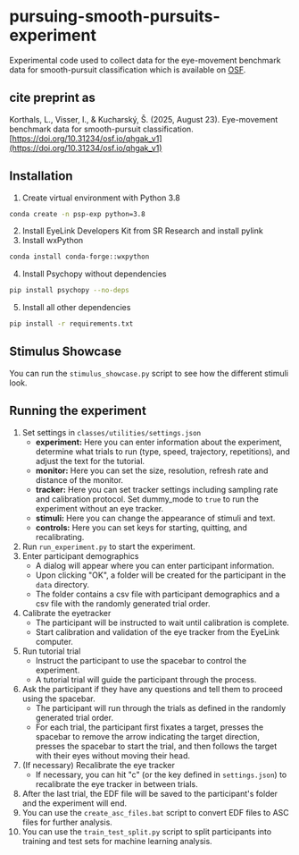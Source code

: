 # pursuing-smooth-pursuits-experiment
Experimental code used to collect data for the eye-movement benchmark data for smooth-pursuit classification which is available on [OSF](https://osf.io/zx7hc/). 

## cite preprint as
Korthals, L., Visser, I., & Kucharský, Š. (2025, August 23). Eye-movement benchmark data for smooth-pursuit classification. [https://doi.org/10.31234/osf.io/qhgak_v1](https://doi.org/10.31234/osf.io/qhgak_v1)

## Installation
1. Create virtual environment with Python 3.8
```bash
conda create -n psp-exp python=3.8
```
2. Install EyeLink Developers Kit from SR Research and install pylink 
3. Install wxPython
```bash
conda install conda-forge::wxpython
```
4. Install Psychopy without dependencies
```bash
pip install psychopy --no-deps
```
5. Install all other dependencies
```bash
pip install -r requirements.txt
```

## Stimulus Showcase
You can run the `stimulus_showcase.py` script to see how the different stimuli look. 

## Running the experiment
1. Set settings in `classes/utilities/settings.json`
    - **experiment:** Here you can enter information about the experiment, determine what trials to run (type, speed, trajectory, repetitions), and adjust the text for the tutorial.
    - **monitor:** Here you can set the size, resolution, refresh rate and distance of the monitor.
    - **tracker:** Here you can set tracker settings including sampling rate and calibration protocol. Set dummy_mode to `true` to run the experiment without an eye tracker.
    - **stimuli:** Here you can change the appearance of stimuli and text.
    - **controls:** Here you can set keys for starting, quitting, and recalibrating.
2. Run `run_experiment.py` to start the experiment.
3. Enter participant demographics
    - A dialog will appear where you can enter participant information.
    - Upon clicking "OK", a folder will be created for the participant in the `data` directory.
    - The folder contains a csv file with participant demographics and a csv file with the randomly generated trial order.
4. Calibrate the eyetracker 
    - The participant will be instructed to wait until calibration is complete.
    - Start calibration and validation of the eye tracker from the EyeLink computer.
5. Run tutorial trial
    - Instruct the participant to use the spacebar to control the experiment.
    - A tutorial trial will guide the participant through the process.
6. Ask the participant if they have any questions and tell them to proceed using the spacebar.
    - The participant will run through the trials as defined in the randomly generated trial order.
    - For each trial, the participant first fixates a target, presses the spacebar to remove the arrow indicating the target direction, presses the spacebar to start the trial, and then follows the target with their eyes without moving their head.
7. (If necessary) Recalibrate the eye tracker
    - If necessary, you can hit "c" (or the key defined in `settings.json`) to recalibrate the eye tracker in between trials.
8. After the last trial, the EDF file will be saved to the participant's folder and the experiment will end.
9. You can use the `create_asc_files.bat` script to convert EDF files to ASC files for further analysis.
10. You can use the `train_test_split.py` script to split participants into training and test sets for machine learning analysis.
